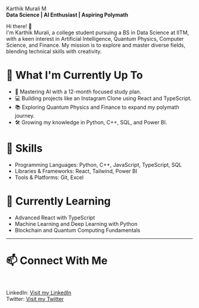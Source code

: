 Karthik Murali M <br>
**Data Science | AI Enthusiast | Aspiring Polymath**


Hi there! 👋<br>
I'm Karthik Murali, a college student pursuing a BS in Data Science at IITM, with a keen interest in Artificial Intelligence, Quantum Physics, Computer Science, and Finance. My mission is to explore and master diverse fields, blending technical skills with creativity.

# 🚀 What I'm Currently Up To
- 🧠 Mastering AI with a 12-month focused study plan.
- 💻 Building projects like an Instagram Clone using React and TypeScript.
- 📚 Exploring Quantum Physics and Finance to expand my polymath journey.
- 🛠️ Growing my knowledge in Python, C++, SQL, and Power BI.

# 🔧 Skills
- Programming Languages: Python, C++, JavaScript, TypeScript, SQL
- Libraries & Frameworks: React, Tailwind, Power BI
- Tools & Platforms: Git, Excel

# 🌱 Currently Learning
- Advanced React with TypeScript
- Machine Learning and Deep Learning with Python
- Blockchain and Quantum Computing Fundamentals
<hr>

# 📫 Connect With Me
<br>

LinkedIn: [Visit my LinkedIn](www.linkedin.com/in/m-karthik-murali-3007a6293/)
<br>
Twitter: [Visit my Twitter](https://x.com/KarthikM440797/)




